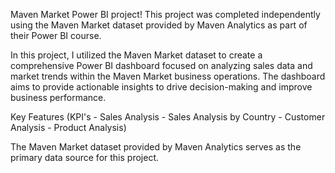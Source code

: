 Maven Market Power BI project! This project was completed independently using the Maven Market dataset provided by Maven Analytics as part of their Power BI course.

In this project, I utilized the Maven Market dataset to create a comprehensive Power BI dashboard focused on analyzing sales data and market trends within the Maven Market business operations. The dashboard aims to provide actionable insights to drive decision-making and improve business performance.

Key Features (KPI's - Sales Analysis - Sales Analysis by Country - Customer Analysis - Product Analysis)

The Maven Market dataset provided by Maven Analytics serves as the primary data source for this project.
